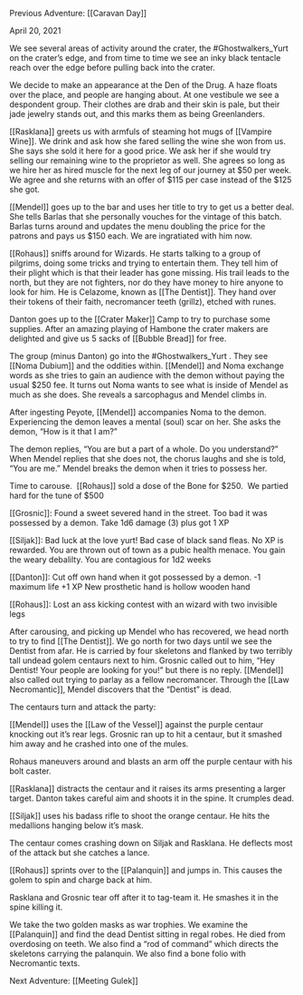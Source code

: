 Previous Adventure: [[Caravan Day]]

April 20, 2021

We see several areas of activity around the crater, the #Ghostwalkers_Yurt  on the crater’s edge, and from time to time we see an inky black tentacle reach over the edge before pulling back into the crater. 

We decide to make an appearance at the Den of the Drug. A haze floats over the place, and people are hanging about. At one vestibule we see a despondent group. Their clothes are drab and their skin is pale, but their jade jewelry stands out, and this marks them as being Greenlanders. 

[[Rasklana]] greets us with armfuls of steaming hot mugs of [[Vampire Wine]]. We drink and ask how she fared selling the wine she won from us. She says she sold it here for a good price. We ask her if she would try selling our remaining wine to the proprietor as well. She agrees so long as we hire her as hired muscle for the next leg of our journey at $50 per week. We agree and she returns with an offer of $115 per case instead of the $125 she got. 

[[Mendel]] goes up to the bar and uses her title to try to get us a better deal. She tells Barlas that she personally vouches for the vintage of this batch. Barlas turns around and updates the menu doubling the price for the patrons and pays us $150 each. We are ingratiated with him now. 

[[Rohaus]] sniffs around for Wizards. He starts talking to a group of pilgrims, doing some tricks and trying to entertain them. They tell him of their plight which is that their leader has gone missing. His trail leads to the north, but they are not fighters, nor do they have money to hire anyone to look for him. He is Celazome, known as [[The Dentist]]. They hand over their tokens of their faith, necromancer teeth (grillz), etched with runes. 

Danton goes up to the [[Crater Maker]] Camp to try to purchase some supplies. After an amazing playing of Hambone the crater makers are delighted and give us 5 sacks of [[Bubble Bread]] for free. 

The group (minus Danton) go into the #Ghostwalkers_Yurt . They see [[Noma Dubium]] and the oddities within. [[Mendel]] and Noma exchange words as she tries to gain an audience with the demon without paying the usual $250 fee. It turns out Noma wants to see what is inside of Mendel as much as she does. She reveals a sarcophagus and Mendel climbs in.  
 
After ingesting Peyote, [[Mendel]] accompanies Noma to the demon. Experiencing the demon leaves a mental (soul) scar on her. She asks the demon, “How is it that I am?”

The demon replies, “You are but a part of a whole. Do you understand?” When Mendel replies that she does not, the chorus laughs and she is told, “You are me.” Mendel breaks the demon when it tries to possess her.

Time to carouse.  [[Rohaus]] sold a dose of the Bone for $250.  We partied hard for the tune of $500

[[Grosnic]]: Found a sweet severed hand in the street. Too bad it was possessed by a demon. Take 1d6 damage (3) plus got 1 XP

[[Siljak]]: Bad luck at the love yurt! Bad case of black sand fleas. No XP is rewarded. You are thrown out of town as a pubic health menace. You gain the weary debalilty. You are contagious for 1d2 weeks

[[Danton]]: Cut off own hand when it got possessed by a demon. -1 maximum life +1 XP New prosthetic hand is hollow wooden hand

[[Rohaus]]: Lost an ass kicking contest with an wizard with two invisible legs

After carousing, and picking up Mendel who has recovered, we head north to try to find [[The Dentist]]. We go north for two days until we see the Dentist from afar. He is carried by four skeletons and flanked by two terribly tall undead golem centaurs next to him. Grosnic called out to him, “Hey Dentist! Your people are looking for you!” but there is no reply. [[Mendel]] also called out trying to parlay as a fellow necromancer. Through the [[Law Necromantic]], Mendel discovers that the “Dentist” is dead.

The centaurs turn and attack the party:

[[Mendel]] uses the [[Law of the Vessel]] against the purple centaur knocking out it’s rear legs. Grosnic ran up to hit a centaur, but it smashed him away and he crashed into one of the mules. 

Rohaus maneuvers around and blasts an arm off the purple centaur with his bolt caster.

[[Rasklana]] distracts the centaur and it raises its arms presenting a larger target. Danton takes careful aim and shoots it in the spine. It crumples dead.

[[Siljak]] uses his badass rifle to shoot the orange centaur. He hits the medallions hanging below it’s mask. 

The centaur comes crashing down on Siljak and Rasklana. He deflects most of the attack but she catches a lance. 

[[Rohaus]] sprints over to the [[Palanquin]] and jumps in. This causes the golem to spin and charge back at him. 

Rasklana and Grosnic tear off after it to tag-team it. He smashes it in the spine killing it. 

We take the two golden masks as war trophies. We examine the [[Palanquin]] and find the dead Dentist sitting in regal robes. He died from overdosing on teeth. We also find a “rod of command” which directs the skeletons carrying the palanquin. We also find a bone folio with Necromantic texts.

Next Adventure: [[Meeting Gulek]]